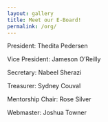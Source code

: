 ```yaml
---
layout: gallery
title: Meet our E-Board!
permalink: /org/
---
```


<p class="president">President: Thedita Pedersen</p>

<p>Vice President: Jameson O’Reilly</p>

<p>Secretary: Nabeel Sherazi</p>

<p>Treasurer: Sydney Couval</p>

<p>Mentorship Chair: Rose Silver</p>

<p>Webmaster: Joshua Towner</p>